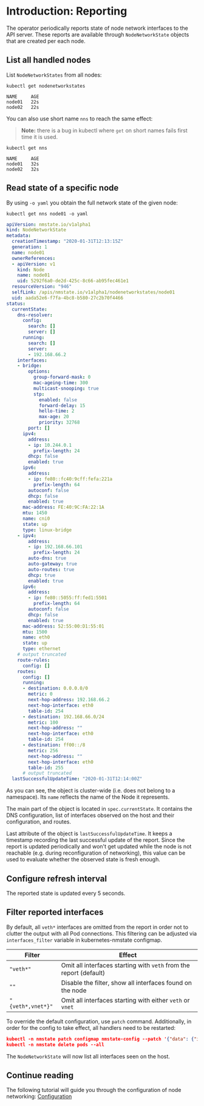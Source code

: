 # Introduction: Reporting

The operator periodically reports state of node network interfaces to the API
server. These reports are available through `NodeNetworkState` objects that are
created per each node.

## List all handled nodes

List `NodeNetworkStates` from all nodes:

```shell
kubectl get nodenetworkstates
```

```
NAME     AGE
node01   22s
node02   22s
```

You can also use short name `nns` to reach the same effect:

> **Note:** there is a bug in kubectl where `get` on short names fails first time it is used.

```shell
kubectl get nns
```

```
NAME     AGE
node01   32s
node02   32s
```

## Read state of a specific node

By using `-o yaml` you obtain the full network state of the given node:

```shell
kubectl get nns node01 -o yaml
```

```yaml
apiVersion: nmstate.io/v1alpha1
kind: NodeNetworkState
metadata:
  creationTimestamp: "2020-01-31T12:13:15Z"
  generation: 1
  name: node01
  ownerReferences:
  - apiVersion: v1
    kind: Node
    name: node01
    uid: 5292f6a0-de2d-425c-8c66-ab95fec461e1
  resourceVersion: "946"
  selfLink: /apis/nmstate.io/v1alpha1/nodenetworkstates/node01
  uid: aada52e6-f7fa-4bc8-b580-27c2b70f4466
status:
  currentState:
    dns-resolver:
      config:
        search: []
        server: []
      running:
        search: []
        server:
        - 192.168.66.2
    interfaces:
    - bridge:
        options:
          group-forward-mask: 0
          mac-ageing-time: 300
          multicast-snooping: true
          stp:
            enabled: false
            forward-delay: 15
            hello-time: 2
            max-age: 20
            priority: 32768
        port: []
      ipv4:
        address:
        - ip: 10.244.0.1
          prefix-length: 24
        dhcp: false
        enabled: true
      ipv6:
        address:
        - ip: fe80::fc40:9cff:fefa:221a
          prefix-length: 64
        autoconf: false
        dhcp: false
        enabled: true
      mac-address: FE:40:9C:FA:22:1A
      mtu: 1450
      name: cni0
      state: up
      type: linux-bridge
    - ipv4:
        address:
        - ip: 192.168.66.101
          prefix-length: 24
        auto-dns: true
        auto-gateway: true
        auto-routes: true
        dhcp: true
        enabled: true
      ipv6:
        address:
        - ip: fe80::5055:ff:fed1:5501
          prefix-length: 64
        autoconf: false
        dhcp: false
        enabled: true
      mac-address: 52:55:00:D1:55:01
      mtu: 1500
      name: eth0
      state: up
      type: ethernet
    # output truncated
    route-rules:
      config: []
    routes:
      config: []
      running:
      - destination: 0.0.0.0/0
        metric: 0
        next-hop-address: 192.168.66.2
        next-hop-interface: eth0
        table-id: 254
      - destination: 192.168.66.0/24
        metric: 100
        next-hop-address: ""
        next-hop-interface: eth0
        table-id: 254
      - destination: ff00::/8
        metric: 256
        next-hop-address: ""
        next-hop-interface: eth0
        table-id: 255
      # output truncated
  lastSuccessfulUpdateTime: "2020-01-31T12:14:00Z"
```

As you can see, the object is cluster-wide (i.e. does not belong to a
namespace). Its `name` reflects the name of the Node it represents.

The main part of the object is located in `spec.currentState`. It contains the
DNS configuration, list of interfaces observed on the host and their
configuration, and routes.

<!-- TODO: Link API introduction once it is added to docs -->

Last attribute of the object is `lastSuccessfulUpdateTime`. It keeps a timestamp
recording the last successful update of the report. Since the report is updated
periodically and won't get updated while the node is not reachable (e.g. during
reconfiguration of networking), this value can be used to evaluate whether the
observed state is fresh enough.

## Configure refresh interval

The reported state is updated every 5 seconds.

## Filter reported interfaces

By default, all `veth*` interfaces are omitted from the report in order not to
clutter the output with all Pod connections. This filtering can be adjusted via
`interfaces_filter` variable in kubernetes-nmstate configmap.

| Filter            | Effect                                                             |
| ---               | ---                                                                |
| `"veth*"`         | Omit all interfaces starting with `veth` from the report (default) |
| `""`              | Disable the filter, show all interfaces found on the node          |
| `"{veth*,vnet*}"` | Omit all interfaces starting with either `veth` or `vnet`          |


To override the default configuration, use `patch` command. Additionally, in
order for the config to take effect, all handlers need to be restarted:

```json
kubectl -n nmstate patch configmap nmstate-config --patch '{"data": {"interfaces_filter": ""}}'
kubectl -n nmstate delete pods --all
```

The `NodeNetworkState` will now list all interfaces seen on the host.

## Continue reading

The following tutorial will guide you through the configuration of node
networking: [Configuration](user-guide-102-configuration.md)
